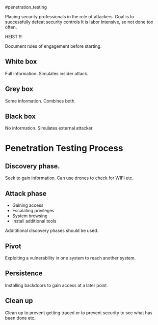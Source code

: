 #penetration_testing

Placing security professionals in the role of attackers. 
Goal is to successfully defeat security controls
It is labor intensive, so not done too often.

HEIST !!!

Document rules of engagement before starting.

## White box 
Full information. Simulates insider attack.

## Grey box 
Some information. Combines both.

## Black box 
No information. Simulates external attacker. 

# Penetration Testing Process

## Discovery phase.
Seek to gain information. Can use drones to check for WIFI etc. 

## Attack phase
- Gaining access
- Escalating privileges
- System browsing
- Install additional tools

Addititional discovery phases should be used. 

## Pivot
Exploiting a vulnerability in one system to reach another system.

## Persistence
Installing backdoors to gain access at a later point.

## Clean up
Clean up to prevent getting traced or to prevent security to see what has been done etc. 
